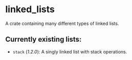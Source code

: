 # linked_lists
A crate containing many different types of linked lists.

## Currently existing lists:
- `stack` (*1.2.0*): A singly linked list with stack operations.
